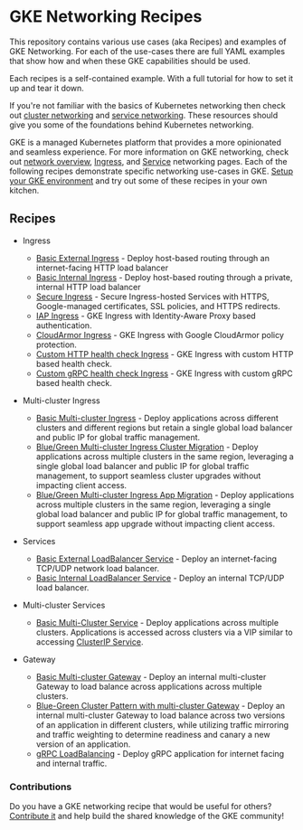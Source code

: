 # GKE Networking Recipes

This repository contains various use cases (aka Recipes) and examples of GKE Networking. For each of the use-cases there are full YAML examples that show how and when these GKE capabilities should be used.

Each recipes is a self-contained example. With a full tutorial for how to set it up and tear it down.

If you're not familiar with the basics of Kubernetes networking then check out [cluster networking](https://kubernetes.io/docs/concepts/cluster-administration/networking/) and [service networking](https://kubernetes.io/docs/concepts/services-networking/). These resources should give you some of the foundations behind Kubernetes networking.

GKE is a managed Kubernetes platform that provides a more opinionated and seamless experience. For more information on GKE networking, check out [network overview](https://cloud.google.com/kubernetes-engine/docs/concepts/network-overview), [Ingress](https://cloud.google.com/kubernetes-engine/docs/concepts/ingress), and [Service](https://cloud.google.com/kubernetes-engine/docs/how-to/exposing-apps) networking pages. Each of the following recipes demonstrate specific networking use-cases in GKE. [Setup your GKE environment](./cluster-setup.md) and try out some of these recipes in your own kitchen.

## Recipes

- Ingress
  - [Basic External Ingress](./ingress/single-cluster/ingress-external-basic) - Deploy host-based routing through an internet-facing HTTP load balancer
  - [Basic Internal Ingress](./ingress/single-cluster/ingress-internal-basic) - Deploy host-based routing through a private, internal HTTP load balancer
  - [Secure Ingress](./ingress/single-cluster/ingress-https) - Secure Ingress-hosted Services with HTTPS, Google-managed certificates, SSL policies, and HTTPS redirects.
  - [IAP Ingress](./ingress/single-cluster/ingress-iap) - GKE Ingress with Identity-Aware Proxy based authentication.
  - [CloudArmor Ingress](./ingress/single-cluster/ingress-cloudarmor) - GKE Ingress with Google CloudArmor policy protection.
  - [Custom HTTP health check Ingress](./ingress/single-cluster/ingress-custom-http-health-check) - GKE Ingress with custom HTTP based health check.
  - [Custom gRPC health check Ingress](./ingress/single-cluster/ingress-custom-grpc-health-check) - GKE Ingress with custom gRPC based health check.

- Multi-cluster Ingress
  - [Basic Multi-cluster Ingress](./ingress/multi-cluster/mci-basic) - Deploy applications across different clusters and different regions but retain a single global load balancer and public IP for global traffic management.
  - [Blue/Green Multi-cluster Ingress Cluster Migration](./ingress/multi-cluster/mci-blue-green-cluster) - Deploy applications across multiple clusters in the same region, leveraging a single global load balancer and public IP for global traffic management, to support seamless cluster upgrades without impacting client access.
  - [Blue/Green Multi-cluster Ingress App Migration](./ingress/multi-cluster/mci-blue-green-app) - Deploy applications across multiple clusters in the same region, leveraging a single global load balancer and public IP for global traffic management, to support seamless app upgrade without impacting client access.

- Services
  - [Basic External LoadBalancer Service](./services/single-cluster/external-lb-service) - Deploy an internet-facing TCP/UDP network load balancer.
  - [Basic Internal LoadBalancer Service](./services/single-cluster/internal-lb-service) - Deploy an internal TCP/UDP load balancer.

- Multi-cluster Services
  - [Basic Multi-Cluster Service](./services/multi-cluster/mcs-basic) - Deploy applications across multiple clusters. Applications is accessed across clusters via a VIP similar to accessing [ClusterIP Service](https://cloud.google.com/kubernetes-engine/docs/concepts/service#services_of_type_clusterip).

- Gateway
  - [Basic Multi-cluster Gateway](./gateway/multi-cluster/mcg-internal-basic) - Deploy an internal multi-cluster Gateway to load balance across applications across multiple clusters.
  - [Blue-Green Cluster Pattern with multi-cluster Gateway](./gateway/multi-cluster/mcg-internal-blue-green) - Deploy an internal multi-cluster Gateway to load balance across two versions of an application in different clusters, while utilizing traffic mirroring and traffic weighting to determine readiness and canary a new version of an application.
  - [gRPC LoadBalancing](./gateway/grpc) - Deploy gRPC application for internet facing and internal traffic.

### Contributions

Do you have a GKE networking recipe that would be useful for others? [Contribute it](CONTRIBUTING.md) and help build the shared knowledge of the GKE community!
